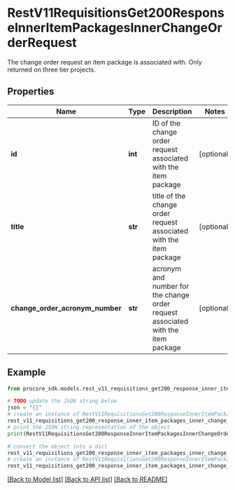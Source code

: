 # RestV11RequisitionsGet200ResponseInnerItemPackagesInnerChangeOrderRequest

The change order request an item package is associated with. Only returned on three tier projects.

## Properties

Name | Type | Description | Notes
------------ | ------------- | ------------- | -------------
**id** | **int** | ID of the change order request associated with the item package | [optional] 
**title** | **str** | title of the change order request associated with the item package | [optional] 
**change_order_acronym_number** | **str** | acronym and number for the change order request associated with the item package | [optional] 

## Example

```python
from procore_sdk.models.rest_v11_requisitions_get200_response_inner_item_packages_inner_change_order_request import RestV11RequisitionsGet200ResponseInnerItemPackagesInnerChangeOrderRequest

# TODO update the JSON string below
json = "{}"
# create an instance of RestV11RequisitionsGet200ResponseInnerItemPackagesInnerChangeOrderRequest from a JSON string
rest_v11_requisitions_get200_response_inner_item_packages_inner_change_order_request_instance = RestV11RequisitionsGet200ResponseInnerItemPackagesInnerChangeOrderRequest.from_json(json)
# print the JSON string representation of the object
print(RestV11RequisitionsGet200ResponseInnerItemPackagesInnerChangeOrderRequest.to_json())

# convert the object into a dict
rest_v11_requisitions_get200_response_inner_item_packages_inner_change_order_request_dict = rest_v11_requisitions_get200_response_inner_item_packages_inner_change_order_request_instance.to_dict()
# create an instance of RestV11RequisitionsGet200ResponseInnerItemPackagesInnerChangeOrderRequest from a dict
rest_v11_requisitions_get200_response_inner_item_packages_inner_change_order_request_from_dict = RestV11RequisitionsGet200ResponseInnerItemPackagesInnerChangeOrderRequest.from_dict(rest_v11_requisitions_get200_response_inner_item_packages_inner_change_order_request_dict)
```
[[Back to Model list]](../README.md#documentation-for-models) [[Back to API list]](../README.md#documentation-for-api-endpoints) [[Back to README]](../README.md)


